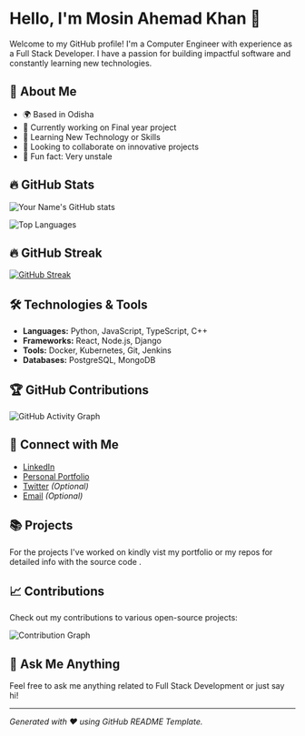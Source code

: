 # Hello, I'm Mosin Ahemad Khan 👋

Welcome to my GitHub profile! I'm a Computer Engineer with experience as a Full Stack Developer. I have a passion for building impactful software and constantly learning new technologies.

## 🚀 About Me

- 🌍 Based in Odisha
- 🔭 Currently working on Final year project
- 🌱 Learning New Technology or Skills
- 👯 Looking to collaborate on innovative projects
- 🤔 Fun fact: Very unstale 

## 🔥 GitHub Stats

![Your Name's GitHub stats](https://github-readme-stats.vercel.app/api?username=mosin-81&show_icons=true&hide_title=false&count_private=true&include_all_commits=true&hide=prs&hide_border=true&bg_color=0d1117&text_color=ffffff&icon_color=ff6f61)

![Top Languages](https://github-readme-stats.vercel.app/api/top-langs/?username=mosin-81&hide=html&layout=compact&hide_border=true&bg_color=0d1117&text_color=ffffff&icon_color=ff6f61)

## 🔥 GitHub Streak

<a href="https://git.io/streak-stats">
    <img src="https://github-readme-streak-stats.herokuapp.com?user=mosin-81&theme=dark&hide_border=true" alt="GitHub Streak" />
</a>

## 🛠️ Technologies & Tools

- **Languages:** Python, JavaScript, TypeScript, C++
- **Frameworks:** React, Node.js, Django
- **Tools:** Docker, Kubernetes, Git, Jenkins
- **Databases:** PostgreSQL, MongoDB

## 🏆 GitHub Contributions

![GitHub Activity Graph](https://activity-graph.herokuapp.com/graph?username=mosin-81&bg_color=0d1117&color=ffffff&line=ff6f61&point=ffffff&area=true)

## 🔗 Connect with Me

- [LinkedIn](https://www.linkedin.com/in/mosinkhan786)
- [Personal Portfolio](https://new-portfolio-red-one.vercel.app/)
- [Twitter](https://twitter.com/your_twitter_handle) *(Optional)* 
- [Email](mailto:your_email@example.com) *(Optional)* 

## 📚 Projects

For the projects I've worked on kindly vist my portfolio or my repos for detailed info with the source code .


## 📈 Contributions

Check out my contributions to various open-source projects:

![Contribution Graph](https://github-contribution-stats.vercel.app/api/?username=mosin-81&show_icons=true&theme=radical)

## 💬 Ask Me Anything

Feel free to ask me anything related to Full Stack Development or just say hi!

---

*Generated with ❤️ using GitHub README Template.*
